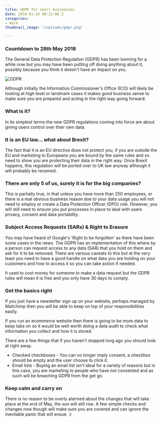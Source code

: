 ```yaml
---
title: GDPR for small businesses
date: 2018-01-24 08:22:00 Z
categories:
- Work
thumbnail_image: "/uploads/gdpr.png"

---
```


### Countdown to 28th May 2018

The General Data Protection Regulation (GDPR) has been looming for a while now but you may have been putting off doing anything about it, possibly because you think it doesn't have an impact on you. 

<p><img  src="{{ site.baseurl }}/uploads/gdpr.png" alt="GDPR"  /></p>

Although initially the Information Commissioner's Office (ICO) will likely be looking at high level or landmark cases it makes good business sense to make sure you are prepared and acting in the right way going forward. 

### What is it?

In its simplest terms the new GDPR regulations coming into force are about giving users control over their own data. 

### It is an EU law... what about Brexit?

The fact that it is an EU directive does not protect you, if you are outside the EU and marketing to Europeans you are bound by the same rules and so need to show you are protecting their data in the right way. Once Brexit happens, this regulation will be ported over to UK law anyway although it will probably be renamed.

### There are only 5 of us, surely it is for the big companies?

This is partially true, in that unless you have more than 250 employees, or there is a real obvious business reason due to your data usage you will not need to employ or create a Data Protection Officer (DPO) role. However, you will still need to ensure you put processes in place to deal with users privacy, consent and data portability.

### Subject Access Requests (SARs) & Right to Erasure

You may have heard of Google's 'Right to be forgotten' as there have been some cases in the news. The GDPR has an implementation of this where by a person can request access to any data (SAR) that you hold on them and ask for it to be removed. There are various caveats to this but at the very least you need to have a good handle on what data you are holding on your customers and how to access it so you can take action if needed.

It used to cost money for someone to make a data request but the GDPR rules will mean it is free and you only have 30 days to comply. 

### Get the basics right 

If you just have a newsletter sign up on your website, perhaps managed by Mailchimp then you will be able to keep on top of your responsibilities easily. 

If you run an ecommerce website then there is going to be more data to keep tabs on so it would be well worth doing a data audit to check what information you collect and how it is stored.

There are a few things that if you haven't stopped long ago you should look at right away. 

* Checked checkboxes - You can no longer imply consent, a checkbox should be empty and the user choose to click it. 
* Email lists - Buying an email list isn't ideal for a variety of reasons but in this case, you are marketing to people who have not consented and as such will be breaching GDPR from the get go.

### Keep calm and carry on

There is no reason to be overly alarmed about the changes that will take place at the end of May, the sun will still rise. A few simple checks and changes now though will make sure you are covered and can ignore the inevitable panic that will ensue. :)
  




 